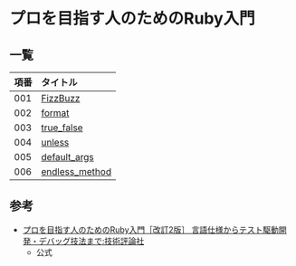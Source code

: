 # プロを目指す人のためのRuby入門

## 一覧

| 項番 | タイトル |
| :--- | :------- |
| 001 | [FizzBuzz](./001_FizzBuzz/fizz_buzz.rb) |
| 002 | [format](./002_format_string/format_string.rb)   |
| 003 | [true_false](./003_true_false/true_false.rb) |
| 004 | [unless](./004_unless/use_unless.rb) |
| 005 | [default_args](./005_default_args/default_args.rb) |
| 006 | [endless_method](./006_endless_method/endless_method.rb) |

## 参考

- [プロを目指す人のためのRuby入門［改訂2版］ 言語仕様からテスト駆動開発・デバッグ技法まで:技術評論社](https://gihyo.jp/book/2021/978-4-297-12437-3)
    - 公式